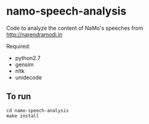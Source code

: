 # namo-speech-analysis
Code to analyze the content of NaMo's speeches from http://narendramodi.in

Required:
* python2.7
* gensim
* nltk
* unidecode

## To run
    cd namo-speech-analysis
    make install
